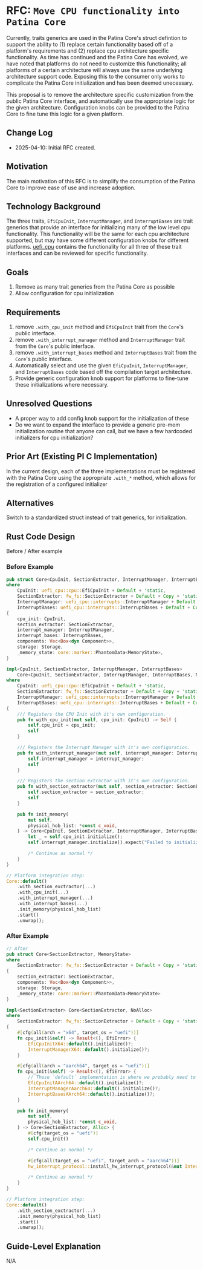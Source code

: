 # RFC: `Move CPU functionality into Patina Core`

Currently, traits generics are used in the Patina Core's struct defintion to support the ability to (1) replace certain
functionality based off of a platform's requirements and (2) replace cpu architecture specific functionality. As time
has continued and the Patina Core has evolved, we have noted that platforms do not need to customize this
functionality; all platforms of a certain architecture will always use the same underlying architecture support code.
Exposing this to the consumer only works to complicate the Patina Core initialization and has been deemed unecessary.

This proposal is to remove the architecture specific customization from the public Patina Core interface, and
automatically use the appropriate logic for the given architecture. Configuration knobs can be provided to the Patina
Core to fine tune this logic for a given platform.

## Change Log

- 2025-04-10: Initial RFC created.

## Motivation

The main motivation of this RFC is to simplify the consumption of the Patina Core to improve ease of use and increase
adoption.

## Technology Background

The three traits, `EfiCpuInit`, `InterruptManager`, and `InterruptBases` are trait generics that provide an interface
for initializing many of the low level cpu functionality. This functionality will be the same for each cpu architecture
supported, but may have some different configuration knobs for different platforms. [uefi_cpu](https://github.com/OpenDevicePartnership/uefi-core/tree/main/uefi_cpu)
contains the functionality for all three of these trait interfaces and can be reviewed for specific functionality.

## Goals

1. Remove as many trait generics from the Patina Core as possible
2. Allow configuration for cpu initialization

## Requirements

1. remove `.with_cpu_init` method and `EfiCpuInit` trait from the `Core`'s public interface.
2. remove `.with_interrupt_manager` method and `InterruptManager` trait from the `Core`'s public interface.
3. remove `.with_interrupt_bases` method and `InterruptBases` trait from the `Core`'s public interface.
4. Automatically select and use the given `EfiCpuInit`, `InterruptManager`, and `InterruptBases` code based off the
   compilation target architecture.
5. Provide generic configuration knob support for platforms to fine-tune these initializations where necessary.

## Unresolved Questions

- A proper way to add config knob support for the initialization of these
- Do we want to expand the interface to provide a generic pre-mem initialization routine that anyone can call, but we
  have a few hardcoded initializers for cpu initialization?

## Prior Art (Existing PI C Implementation)

In the current design, each of the three implementations must be registered with the Patina Core using the appropriate
`.with_*` method, which allows for the registration of a configured initializer

## Alternatives

Switch to a standardized struct instead of trait generics, for initialization.

## Rust Code Design

Before / After example

### Before Example

```rust
pub struct Core<CpuInit, SectionExtractor, InterruptManager, InterruptBases, MemoryState>
where
    CpuInit: uefi_cpu::cpu::EfiCpuInit + Default + 'static,
    SectionExtractor: fw_fs::SectionExtractor + Default + Copy + 'static,
    InterruptManager: uefi_cpu::interrupts::InterruptManager + Default + Copy + 'static,
    InterruptBases: uefi_cpu::interrupts::InterruptBases + Default + Copy + 'static,
{
    cpu_init: CpuInit,
    section_extractor: SectionExtractor,
    interrupt_manager: InterruptManager,
    interrupt_bases: InterruptBases,
    components: Vec<Box<dyn Component>>,
    storage: Storage,
    _memory_state: core::marker::PhantomData<MemoryState>,
}

impl<CpuInit, SectionExtractor, InterruptManager, InterruptBases>
    Core<CpuInit, SectionExtractor, InterruptManager, InterruptBases, NoAlloc>
where
    CpuInit: uefi_cpu::cpu::EfiCpuInit + Default + 'static,
    SectionExtractor: fw_fs::SectionExtractor + Default + Copy + 'static,
    InterruptManager: uefi_cpu::interrupts::InterruptManager + Default + Copy + 'static,
    InterruptBases: uefi_cpu::interrupts::InterruptBases + Default + Copy + 'static,
{
    /// Registers the CPU Init with it's own configuration.
    pub fn with_cpu_init(mut self, cpu_init: CpuInit) -> Self {
        self.cpu_init = cpu_init;
        self
    }

    /// Registers the Interrupt Manager with it's own configuration.
    pub fn with_interrupt_manager(mut self, interrupt_manager: InterruptManager) -> Self {
        self.interrupt_manager = interrupt_manager;
        self
    }

    /// Registers the section extractor with it's own configuration.
    pub fn with_section_extractor(mut self, section_extractor: SectionExtractor) -> Self {
        self.section_extractor = section_extractor;
        self
    }

    pub fn init_memory(
        mut self,
        physical_hob_list: *const c_void,
    ) -> Core<CpuInit, SectionExtractor, InterruptManager, InterruptBases, Alloc> {
        let _ = self.cpu_init.initialize();
        self.interrupt_manager.initialize().expect("Failed to initialize interrupt manager!");

        /* Continue as normal */
    }
}

// Platform integration step:
Core::default()
    .with_section_exctractor(...)
    .with_cpu_init(...)
    .with_interrupt_manager(...)
    .with_interrupt_bases(...)
    .init_memory(physical_hob_list)
    .start()
    .unwrap();
```

### After Example

```rust
// After
pub struct Core<SectionExtractor, MemoryState>
where
    SectionExtractor: fw_fs::SectionExtractor + Default + Copy + 'static
{
    section_extractor: SectionExtractor,
    components: Vec<Box<dyn Component>>,
    storage: Storage,
    _memory_state: core::marker::PhantomData<MemoryState>    
}

impl<SectionExtractor> Core<SectionExtractor, NoAlloc>
where
    SectionExtractor: fw_fs::SectionExtractor + Default + Copy + 'static
{
    #[cfg(all(arch = "x64", target_os = "uefi"))]
    fn cpu_init(&self) -> Result<(), EfiError> {
        EfiCpuInitX64::default().initialize()?;
        InterruptManagerX64::default().initialize()?;
    }

    #[cfg(all(arch = "aarch64", target_os = "uefi"))]
    fn cpu_init(&self) -> Result<(), EfiError> {
        // These `default` implementation is where we probably need to add configuration support
        EfiCpuInitAArch64::default().initialize()?;
        InterruptManagerAarch64::default().initialize()?;
        InterruptBasesAArch64::default().initialize()?;
    }

    pub fn init_memory(
        mut self,
        physical_hob_list: *const c_void,
    ) -> Core<SectionExtractor, Alloc> {
        #[cfg(target_os = "uefi")]
        self.cpu_init()

        /* Continue as normal */

        #[cfg(all(target_os = "uefi", target_arch = "aarch64"))]
        hw_interrupt_protocol::install_hw_interrupt_protocol(&mut InterruptManagerAarch64::default(), &self.interrupt_bases);

        /* Continue as normal */
    }
}

// Platform integration step:
Core::default()
    .with_section_exctractor(...)
    .init_memory(physical_hob_list)
    .start()
    .unwrap();

```

## Guide-Level Explanation

N/A
